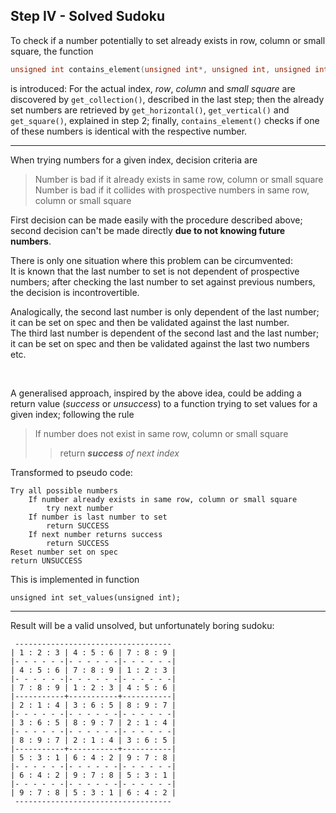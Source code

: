 ## Step IV - Solved Sudoku

To check if a number potentially to set already exists in row, column or small square,
the function
```c
unsigned int contains_element(unsigned int*, unsigned int, unsigned int);
```
is introduced: For the actual index, _row_, _column_ and _small square_ are discovered by
`get_collection()`, described in the last step; then the already set numbers
are retrieved by
`get_horizontal()`, `get_vertical()` and `get_square()`, explained in step 2;
finally, `contains_element()` checks if one of these numbers
is identical with the respective number.

---

When trying numbers for a given index, decision criteria are
> Number is bad if it already exists in same row, column or small square  
> Number is bad if it collides with prospective numbers in same row, column or small square

First decision can be made easily with the procedure described above;  
second decision can't be made directly **due to not knowing future numbers**.

There is only one situation where this problem can be circumvented:  
It is known that the last number to set is not dependent of prospective numbers;
after checking the last number to set against previous numbers,
the decision is incontrovertible.
	
Analogically, the second last number is only dependent of the last number;
it can be set on spec and then be validated against the last number.  
The third last number is dependent of the second last and the last number;
it can be set on spec and then be validated against the last two numbers etc.

&nbsp;

A generalised approach, inspired by the above idea, could be adding a return value
(_success_ or _unsuccess_) to a function trying to set values for a given index;
following the rule
> If number does not exist in same row, column or small square
> > return _**success** of next index_

Transformed to pseudo code:
```
Try all possible numbers
    If number already exists in same row, column or small square
        try next number
    If number is last number to set
        return SUCCESS
    If next number returns success
        return SUCCESS
Reset number set on spec
return UNSUCCESS
```

This is implemented in function 

```
unsigned int set_values(unsigned int);
```

---

Result will be a valid unsolved, but unfortunately boring sudoku:


```
 -----------------------------------
| 1 : 2 : 3 | 4 : 5 : 6 | 7 : 8 : 9 |
|- - - - - -|- - - - - -|- - - - - -|
| 4 : 5 : 6 | 7 : 8 : 9 | 1 : 2 : 3 |
|- - - - - -|- - - - - -|- - - - - -|
| 7 : 8 : 9 | 1 : 2 : 3 | 4 : 5 : 6 |
|-----------+-----------+-----------|
| 2 : 1 : 4 | 3 : 6 : 5 | 8 : 9 : 7 |
|- - - - - -|- - - - - -|- - - - - -|
| 3 : 6 : 5 | 8 : 9 : 7 | 2 : 1 : 4 |
|- - - - - -|- - - - - -|- - - - - -|
| 8 : 9 : 7 | 2 : 1 : 4 | 3 : 6 : 5 |
|-----------+-----------+-----------|
| 5 : 3 : 1 | 6 : 4 : 2 | 9 : 7 : 8 |
|- - - - - -|- - - - - -|- - - - - -|
| 6 : 4 : 2 | 9 : 7 : 8 | 5 : 3 : 1 |
|- - - - - -|- - - - - -|- - - - - -|
| 9 : 7 : 8 | 5 : 3 : 1 | 6 : 4 : 2 |
 ----------------------------------- 
```
